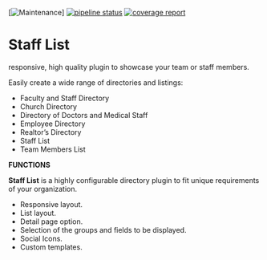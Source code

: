 [![Maintenance](https://img.shields.io/badge/Maintained%3F-yes-green.svg)] [![pipeline status](https://gitlab.com/typo3graf/developer-team/extensions/stafflist/badges/master/pipeline.svg)](https://gitlab.com/typo3graf/developer-team/extensions/stafflist/-/commits/master) [![coverage report](https://gitlab.com/typo3graf/developer-team/extensions/stafflist/badges/master/coverage.svg)](https://gitlab.com/typo3graf/developer-team/extensions/stafflist/-/commits/master)
<h1>Staff List</h1>

responsive, high quality plugin to showcase your team or staff members.

Easily create a wide range of directories and listings:

* Faculty and Staff Directory
* Church Directory
* Directory of Doctors and Medical Staff
* Employee Directory
* Realtor’s Directory
* Staff List
* Team Members List

**FUNCTIONS**

**Staff List** is a highly configurable directory plugin to fit unique requirements of your organization.

* Responsive layout.
* List layout.
* Detail page option.
* Selection of the groups and fields to be displayed.
* Social Icons.
* Custom templates.

